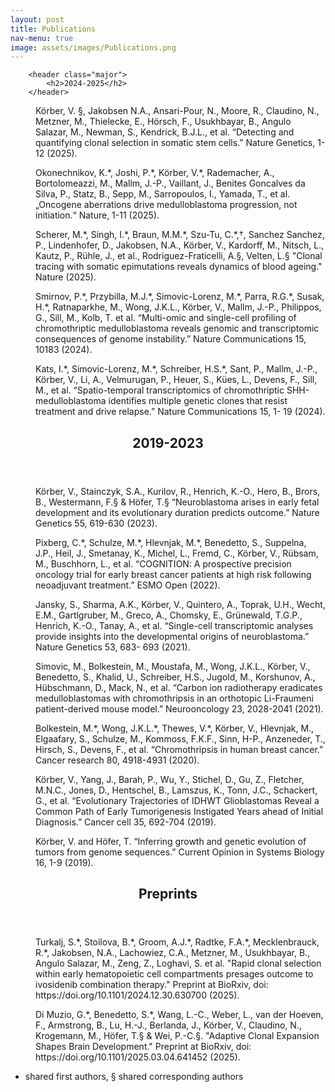 ```yaml
---
layout: post
title: Publications
nav-menu: true
image: assets/images/Publications.png
---
```


<!-- One -->
<section id="one">
	<div class="inner">

  		<header class="major">
			<h2>2024-2025</h2>
		</header>

<!-- Content -->
<dd>
	<p>Körber, V. §, Jakobsen N.A., Ansari-Pour, N., Moore, R., Claudino, N., Metzner, M., Thielecke, E., Hörsch, F., Usukhbayar, B., Angulo Salazar, M., Newman, S., Kendrick, B.J.L., et al. “Detecting and quantifying clonal selection in somatic stem cells.” Nature Genetics, 1-12 (2025).</p>
	<p>Okonechnikov, K.*, Joshi, P.*, Körber, V.*, Rademacher, A., Bortolomeazzi, M., Mallm, J.-P., Vaillant, J., Benites Goncalves da Silva, P., Statz, B., Sepp, M., Sarropoulos, I., Yamada, T., et al. „Oncogene aberrations drive medulloblastoma progression, not initiation.“ Nature, 1-11 (2025).</p>
	<p>Scherer, M.*, Singh, I.*, Braun, M.M.*, Szu-Tu, C.*,†, Sanchez Sanchez, P., Lindenhofer, D., Jakobsen, N.A., Körber, V., Kardorff, M., Nitsch, L., Kautz, P., Rühle, J., et al., Rodriguez-Fraticelli, A.§, Velten, L.§ "Clonal tracing with somatic epimutations reveals dynamics of blood ageing." Nature (2025).</p>
	<p>Smirnov, P.*, Przybilla, M.J.*, Simovic-Lorenz, M.*, Parra, R.G.*, Susak, H.*, Ratnaparkhe, M., Wong, J.K.L., Körber, V., Mallm, J.-P., Philippos, G., Sill, M., Kolb, T. et al. “Multi-omic and single-cell profiling of chromothriptic medulloblastoma reveals genomic and transcriptomic consequences of genome instability.” Nature Communications 15, 10183 (2024).</p>
	<p>Kats, I.*, Simovic-Lorenz, M.*, Schreiber, H.S.*, Sant, P., Mallm, J.-P., Körber, V., Li, A., Velmurugan, P., Heuer, S., Kües, L., Devens, F., Sill, M., et al. “Spatio-temporal transcriptomics of chromothriptic SHH-medulloblastoma identifies multiple genetic clones that resist treatment and drive relapse.” Nature Communications 15, 1- 19 (2024).</p>
</dd>

<!-- Two -->
<section id="two">
	<div class="inner">
  		<header class="major">
			<h2>2019-2023</h2>
   		</header>
<!-- Content -->
<dd>
	<p>Körber, V., Stainczyk, S.A., Kurilov, R., Henrich, K.-O., Hero, B., Brors, B., Westermann, F.§ & Höfer, T.§ “Neuroblastoma arises in early fetal development and its evolutionary duration predicts outcome.” Nature Genetics 55, 619-630 (2023).</p>
	<p>Pixberg, C.*, Schulze, M.*, Hlevnjak, M.*, Benedetto, S., Suppelna, J.P., Heil, J., Smetanay, K., Michel, L., Fremd, C., Körber, V., Rübsam, M., Buschhorn, L., et al. “COGNITION: A prospective precision oncology trial for early breast cancer patients at high risk following neoadjuvant treatment.” ESMO Open (2022).</p>
	<p>Jansky, S., Sharma, A.K., Körber, V., Quintero, A., Toprak, U.H., Wecht, E.M., Gartlgruber, M., Greco, A., Chomsky, E., Grünewald, T.G.P., Henrich, K.-O., Tanay, A., et al. “Single-cell transcriptomic analyses provide insights into the developmental origins of neuroblastoma.” Nature Genetics 53, 683- 693 (2021).</p>
	<p>Simovic, M., Bolkestein, M., Moustafa, M., Wong, J.K.L., Körber, V., Benedetto, S., Khalid, U., Schreiber, H.S., Jugold, M., Korshunov, A., Hübschmann, D., Mack, N., et al. “Carbon ion radiotherapy eradicates medulloblastomas with chromothripsis in an orthotopic Li-Fraumeni patient-derived mouse model.” Neurooncology 23, 2028-2041 (2021).</p>
	<p>Bolkestein, M.*, Wong, J.K.L.*, Thewes, V.*, Körber, V., Hlevnjak, M., Elgaafary, S., Schulze, M., Kommoss, F.K.F., Sinn, H-P., Anzeneder, T., Hirsch, S., Devens, F., et al. “Chromothripsis in human breast cancer.” Cancer research 80, 4918-4931 (2020).</p>
	<p>Körber, V., Yang, J., Barah, P., Wu, Y., Stichel, D., Gu, Z., Fletcher, M.N.C., Jones, D., Hentschel, B., Lamszus, K., Tonn, J.C., Schackert, G., et al. “Evolutionary Trajectories of IDHWT Glioblastomas Reveal a Common Path of Early Tumorigenesis Instigated Years ahead of Initial Diagnosis.” Cancer cell 35, 692-704 (2019).</p>
	<p>Körber, V. and Höfer, T. “Inferring growth and genetic evolution of tumors from genome sequences.” Current Opinion in Systems Biology 16, 1-9 (2019).</p>
</dd>

   

<!-- Two -->
<section id="three">
	<div class="inner">
  		<header class="major">
			<h2>Preprints</h2>
   		</header>
<!-- Content -->
<dd>
	<p>Turkalj, S.*, Stoilova, B.*, Groom, A.J.*, Radtke, F.A.*, Mecklenbrauck, R.*, Jakobsen, N.A., Lachowiez, C.A., Metzner, M., Usukhbayar, B., Angulo Salazar, M., Zeng, Z., Loghavi, S. et al. "Rapid clonal selection within early hematopoietic cell compartments presages outcome to ivosidenib combination therapy." Preprint at BioRxiv, doi: https://doi.org/10.1101/2024.12.30.630700 (2025).</p>
	<p>Di Muzio, G.*, Benedetto, S.*, Wang, L.-C., Weber, L., van der Hoeven, F., Armstrong, B., Lu, H.-J., Berlanda, J., Körber, V., Claudino, N., Krogemann, M., Höfer, T.§ & Wei, P.-C.§. "Adaptive Clonal Expansion Shapes Brain Development." Preprint at BioRxiv, doi: https://doi.org/10.1101/2025.03.04.641452 (2025).</p>
</dd>

* shared first authors, § shared corresponding authors
		

</div>

</section>


